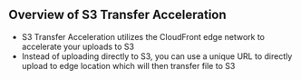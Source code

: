 ## Overview of S3 Transfer Acceleration
* S3 Transfer Acceleration utilizes the CloudFront edge network to accelerate your uploads to S3
* Instead of uploading directly to S3, you can use a unique URL to directly upload to edge location which will then transfer file to S3
